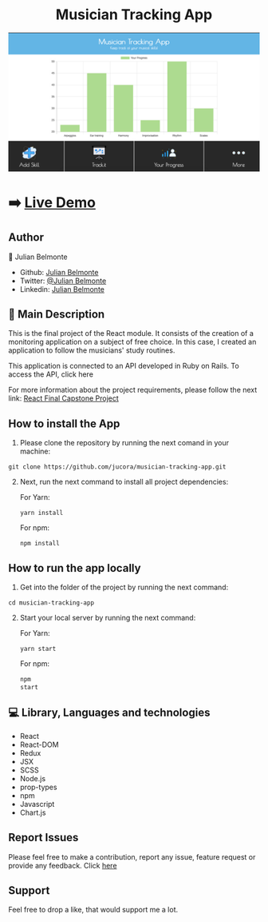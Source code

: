 <h1 align="center">Musician Tracking App</h1>

<p align="center">
  <img src ='src/img/preview.jpg' alt='Musician Tracking App image'>
</p>

# :arrow_right: [Live Demo](https://musician-tracking-app.web.app/)

## Author

:man: Julian Belmonte

- Github: [Julian Belmonte](https://github.com/jucora)
- Twitter: [@Julian Belmonte](https://www.twitter.com/JulianBelmonte)
- Linkedin: [Julian Belmonte](https://www.linkedin.com/in/julianbel)

## :pencil: Main Description

This is the final project of the React module. It consists of the creation of a monitoring application on a subject of free choice. In this case, I created an application to follow the musicians' study routines.

This application is connected to an API developed in Ruby on Rails. To access the API, click here

For more information about the project requirements, please follow the next link: [React Final Capstone Project](https://www.notion.so/Final-Capstone-Project-Tracking-App-22e454da738c46efaf17721826841772)

## How to install the App

1. Please clone the repository by running the next comand in your machine:

<pre><code>git clone https://github.com/jucora/musician-tracking-app.git</code></pre>

2. Next, run the next command to install all project dependencies:

   For Yarn: <pre><code>yarn install</code></pre>
   For npm: <pre><code>npm install</code></pre>

## How to run the app locally

1. Get into the folder of the project by running the next command:

<pre><code>cd musician-tracking-app</code></pre>

2. Start your local server by running the next command:

   For Yarn: <pre><code>yarn start</code></pre>
   For npm: <pre><code>npm start</code></pre>

## :computer: Library, Languages and technologies

- React
- React-DOM
- Redux
- JSX
- SCSS
- Node.js
- prop-types
- npm
- Javascript
- Chart.js

## Report Issues

Please feel free to make a contribution, report any issue, feature request or provide any feedback. Click [here](https://github.com/jucora/musician-tracking-app/issues)

## Support

Feel free to drop a like, that would support me a lot.

